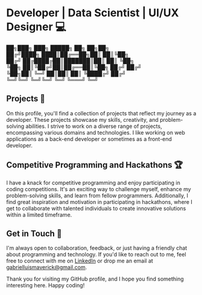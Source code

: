 # Developer | Data Scientist | UI/UX Designer 💻

  ██╗███╗   ███╗ █████╗ ██╗   ██╗██╗  <br>
 ██╔╝████╗ ████║██╔══██╗██║   ██║╚██╗ <br>
██╔╝ ██╔████╔██║███████║██║   ██║ ╚██╗<br>
╚██╗ ██║╚██╔╝██║██╔══██║╚██╗ ██╔╝ ██╔╝<br>
 ╚██╗██║ ╚═╝ ██║██║  ██║ ╚████╔╝ ██╔╝ <br>
  ╚═╝╚═╝     ╚═╝╚═╝  ╚═╝  ╚═══╝  ╚═╝  <br>
                                      

## Projects 📝

On this profile, you'll find a collection of projects that reflect my journey as a developer. These projects showcase my skills, creativity, and problem-solving abilities. I strive to work on a diverse range of projects, encompassing various domains and technologies. I like working on web applications as a back-end developer or sometimes as a front-end developer.

## Competitive Programming and Hackathons 🏆

I have a knack for competitive programming and enjoy participating in coding competitions. It's an exciting way to challenge myself, enhance my problem-solving skills, and learn from fellow programmers. Additionally, I find great inspiration and motivation in participating in hackathons, where I get to collaborate with talented individuals to create innovative solutions within a limited timeframe.

## Get in Touch 📧

I'm always open to collaboration, feedback, or just having a friendly chat about programming and technology. If you'd like to reach out to me, feel free to connect with me on [LinkedIn](https://www.linkedin.com/in/lmlgabriel/) or drop me an email at gabrielluismaverick@gmail.com.

Thank you for visiting my GitHub profile, and I hope you find something interesting here. Happy coding!
